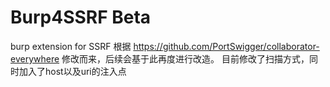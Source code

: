 # Burp4SSRF Beta
burp extension for SSRF
根据 https://github.com/PortSwigger/collaborator-everywhere 修改而来，后续会基于此再度进行改造。
目前修改了扫描方式，同时加入了host以及uri的注入点